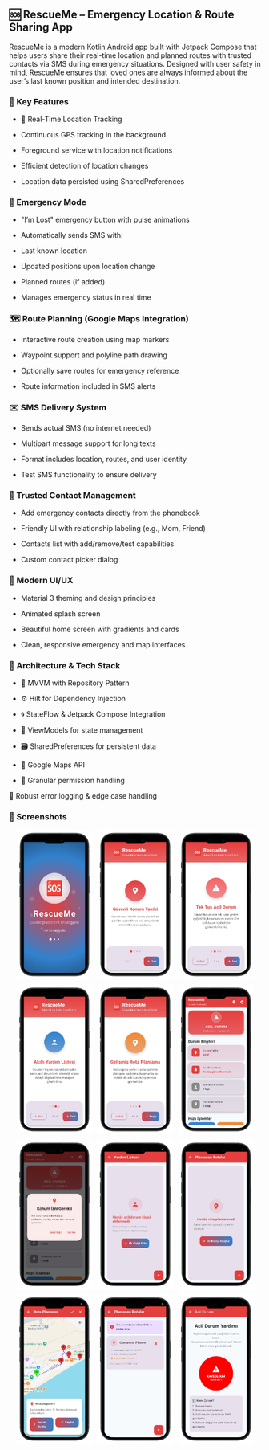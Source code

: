 ## 🆘 RescueMe – Emergency Location & Route Sharing App
RescueMe is a modern Kotlin Android app built with Jetpack Compose that helps users share their real-time location and planned routes with trusted contacts via SMS during emergency situations. Designed with user safety in mind, RescueMe ensures that loved ones are always informed about the user’s last known position and intended destination.


### 📱 Key Features
- 📍 Real-Time Location Tracking

- Continuous GPS tracking in the background
  
- Foreground service with location notifications
  
- Efficient detection of location changes
  
- Location data persisted using SharedPreferences

### 🚨 Emergency Mode
- "I’m Lost" emergency button with pulse animations

- Automatically sends SMS with:

- Last known location

- Updated positions upon location change

- Planned routes (if added)

- Manages emergency status in real time

### 🗺️ Route Planning (Google Maps Integration)
- Interactive route creation using map markers

- Waypoint support and polyline path drawing

- Optionally save routes for emergency reference

- Route information included in SMS alerts

### ✉️ SMS Delivery System
- Sends actual SMS (no internet needed)

- Multipart message support for long texts

- Format includes location, routes, and user identity

- Test SMS functionality to ensure delivery

### 👥 Trusted Contact Management
- Add emergency contacts directly from the phonebook

- Friendly UI with relationship labeling (e.g., Mom, Friend)

- Contacts list with add/remove/test capabilities

- Custom contact picker dialog

### 🎨 Modern UI/UX
- Material 3 theming and design principles

- Animated splash screen

- Beautiful home screen with gradients and cards

- Clean, responsive emergency and map interfaces

### 🧱 Architecture & Tech Stack

- 🔁 MVVM with Repository Pattern

- ⚙️ Hilt for Dependency Injection

- 🌀 StateFlow & Jetpack Compose Integration

- 🧠 ViewModels for state management

- 🗃️ SharedPreferences for persistent data

- 🧩 Google Maps API

- 🔐 Granular permission handling

🧪 Robust error logging & edge case handling

### 📱 Screenshots  
<div style="display: flex; flex-wrap: wrap; gap: 10px; justify-content: center;">
  <img src="ss/1-portrait.png" width="30%" />
  <img src="ss/2-portrait.png" width="30%" />
  <img src="ss/3-portrait.png" width="30%" />
  <img src="ss/4-portrait.png" width="30%" />
  <img src="ss/5-portrait.png" width="30%" />
  <img src="ss/6-portrait.png" width="30%" />
  <img src="ss/7-portrait.png" width="30%" />
  <img src="ss/8-portrait.png" width="30%" />
  <img src="ss/9-portrait.png" width="30%" />
  <img src="ss/10-portrait.png" width="30%" />
  <img src="ss/11-portrait.png" width="30%" />
  <img src="ss/12-portrait.png" width="30%" />
</div>
